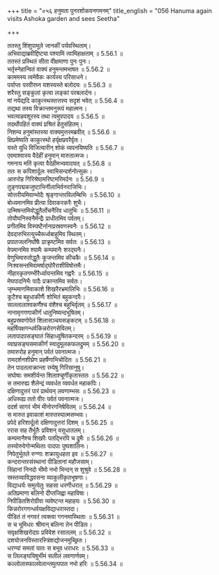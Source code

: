 +++
title = "०५६ हनुमता पुनरशोकवनगमनम्"
title_english = "056 Hanuma again visits Ashoka garden and sees Seetha"

+++


  
ततस्तु शिंशुपामूले जानकीं पर्यवस्थिताम्।  
अभिवाद्याब्रवीद्दिष्ट्या पश्यामि त्वामिहाक्षताम् ॥ 5.56.1 ॥   
ततस्तं प्रस्थितं सीता वीक्षमाणा पुनः पुनः।  
भर्तृस्नेहान्वितं वाक्यं हनुमन्तमभाषत ॥ 5.56.2 ॥   
काममस्य त्वमेवैकः कार्यस्य परिसाधने।  
पर्याप्तः परवीरघ्न यशस्यस्ते बलोदयः ॥ 5.56.3 ॥   
शरैस्तु सङ्कुलां कृत्वा लङ्कां परबलार्दनः।  
मां नयेद्यदि काकुत्स्थस्तत्तस्य सदृशं भवेत् ॥ 5.56.4 ॥   
तद्यथा तस्य विक्रान्तमनुरूपं महात्मनः।  
भवत्याहवशूरस्य तथा त्वमुपपादय ॥ 5.56.5 ॥   
तदर्थोपहितं वाक्यं प्रश्रितं हेतुसंहितम्।  
निशम्य हनुमांस्तस्या वाक्यमुत्तरमब्रवीत् ॥ 5.56.6 ॥   
क्षिप्रमेष्यति काकुत्स्थो हर्यृक्षप्रवरैर्वृतः।  
यस्ते युधि विजित्यारीन् शोकं व्यपनयिष्यति ॥ 5.56.7 ॥   
एवमाश्वास्य वैदेहीं हनुमान् मारुतात्मजः।  
गमनाय मतिं कृत्वा वैदेहीमभ्यवादयत् ॥ 5.56.8 ॥   
ततः स कपिशार्दूलः स्वामिसन्दर्शनोत्सुकः।  
आरुरोह गिरिश्रेष्ठमरिष्टमरिमर्दनः ॥ 5.56.9 ॥   
तुङ्गपद्मकजुष्टाभिर्नीलाभिर्वनराजिभिः।  
सोत्तरीयमिवाम्भोदैः श्रृङ्गान्तरविलम्बिभिः ॥ 5.56.10 ॥   
बोध्यमानमिव प्रीत्या दिवाकरकरैः शुभैः।  
उन्मिषन्तमिवोद्धूतैर्लोचनैरिव धातुभिः ॥ 5.56.11 ॥   
तोयौघनिस्वनैर्मन्द्रैः प्राधीतमिव पर्वतम्।  
प्रगीतमिव विस्पष्टैर्नानाप्रस्रवणस्वनैः ॥ 5.56.12 ॥   
देवदारुभिरत्युच्चैरूर्ध्वबाहुमिव स्थितम्।  
प्रपातजलनिर्घोषैः प्राक्रृष्टमिव सर्वतः ॥ 5.56.13 ॥   
वेपमानमिव श्यामैः कम्पमानैः शरद्घनैः।  
वेणुभिमारुतोद्धूतैः कूजन्तमिव कीचकैः ॥ 5.56.14 ॥   
निःश्वसन्तमिवामर्षाद्घोरैराशीविषोत्तमैः।  
नीहारकृतगम्भीरैर्ध्यायन्तमिव गह्वरैः ॥ 5.56.15 ॥   
मेघपादनिभैः पादैः प्रक्रान्तमिव सर्वतः।  
जृम्भमाणमिवाकाशे शिखरैरभ्रमालिभिः ॥ 5.56.16 ॥   
कूटैश्च बहुधाकीर्णैः शोभितं बहुकन्दरैः।  
सालतालाश्वकर्णैश्च वंशैश्च बहुभिर्वृतम् ॥ 5.56.17 ॥   
नानामृगगणाकीर्णं धातुनिष्यन्दभूषितम्।  
बहुप्रस्रवणोपेतं शिलासञ्चयसङ्कटम् ॥ 5.56.18 ॥   
महर्षियक्षगन्धर्वकिन्नरोरगसेवितम्।  
लतापादपसङ्घातं सिंहाध्युषितकन्दरम् ॥ 5.56.19 ॥   
व्याघ्रसङ्घसमाकीर्णं स्वादुमूलकफलद्रुमम् ॥ 5.56.20 ॥   
तमारुरोह हनुमान् पर्वतं पवनात्मजः।  
रामदर्शनशीघ्रेण प्रहर्षेणाभिचोदितः ॥ 5.56.21 ॥   
तेन पादतलाक्रान्ता रम्येषु गिरिसानुषु।  
सघोषाः समशीर्यन्त शिलाश्चूर्णीकृतास्ततः ॥ 5.56.22 ॥   
स तमारुह्य शैलेन्द्रं व्यवर्धत व्यवर्धत महाकपिः।  
दक्षिणादुत्तरं पारं प्रार्थयन् लवणाम्भसः ॥ 5.56.23 ॥   
अधिरूह्य ततो वीरः पर्वतं पवनात्मजः।  
ददर्श सागरं भीमं मीनोरगनिषेवितम् ॥ 5.56.24 ॥   
स मारुत इवाकाशं मारुतस्यात्मसम्भवः।  
प्रपेदे हरिशार्दूलो दक्षिणादुत्तरां दिशम् ॥ 5.56.25 ॥   
ररास सह तैर्भूतैः प्रविशन् वसुधातलम्।  
कम्पमानैश्च शिखरैः पतद्भिरपि च द्रुमैः ॥ 5.56.26 ॥   
तस्योरुवेगोन्मथिताः पादपाः पुष्पशालिनः।  
निपेतुर्भूतले रुग्णाः शक्रायुधहता इव ॥ 5.56.27 ॥   
कन्दरान्तरसंस्थानां पीडितानां महौजसाम्।  
सिंहानां निनदो भीमो नभो भिन्दन् स शुश्रुवे ॥ 5.56.28 ॥   
स्रस्तव्याविद्धवसना व्याकुलीकृतभूषणाः।  
विद्याधर्यः समुत्पेतुः सहसा धरणीधरात् ॥ 5.56.29 ॥   
अतिप्रमाणा बलिनो दीप्तजिह्वा महाविषाः।  
निपीडितशिरोग्रीवा व्यवेष्टन्त महाहयः ॥ 5.56.30 ॥   
किन्नरोरगगन्धर्वयक्षविद्याधरास्तदा।  
पीडितं तं नगवरं त्यक्त्वा गगनमास्थिताः ॥ 5.56.31 ॥   
स च भूमिधरः श्रीमान् बलिना तेन पीडितः।  
सवृक्षशिखरोदग्रः प्रविवेश रसातलम् ॥ 5.56.32 ॥   
दशयोजनविस्तारस्त्रिंशद्योजनमुच्छ्रितः।  
धरण्यां समतां यातः स बभूव धराधरः ॥ 5.56.33 ॥   
स लिलङ्घयिषुर्भीमं सलीलं लवणार्णवम्।  
कल्लोलास्फालवेलान्तमुत्पपात नभो हरिः ॥ 5.56.34 ॥   
